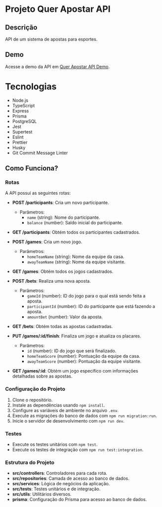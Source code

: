 # Projeto Quer Apostar API

## Descrição

API de um sistema de apostas para esportes.

## Demo

Acesse a demo da API em [Quer Apostar API Demo](https://quer-apostar-api-9upr.onrender.com).

# Tecnologias

- Node.js
- TypeScript
- Express
- Prisma
- PostgreSQL
- Jest
- Supertest
- Eslint
- Prettier
- Husky
- Git Commit Message Linter

## Como Funciona?

### Rotas

A API possui as seguintes rotas:

- **POST /participants**: Cria um novo participante.
  - Parâmetros:
    - `name` (string): Nome do participante.
    - `balance` (number): Saldo inicial do participante.

- **GET /participants**: Obtém todos os participantes cadastrados.

- **POST /games**: Cria um novo jogo.
  - Parâmetros:
    - `homeTeamName` (string): Nome da equipe da casa.
    - `awayTeamName` (string): Nome da equipe visitante.

- **GET /games**: Obtém todos os jogos cadastrados.

- **POST /bets**: Realiza uma nova aposta.
  - Parâmetros:
    - `gameId` (number): ID do jogo para o qual está sendo feita a aposta.
    - `participantId` (number): ID do participante que está fazendo a aposta.
    - `amountBet` (number): Valor da aposta.

- **GET /bets**: Obtém todas as apostas cadastradas.

- **PUT /games/:id/finish**: Finaliza um jogo e atualiza os placares.
  - Parâmetros:
    - `id` (number): ID do jogo que será finalizado.
    - `homeTeamScore` (number): Pontuação da equipe da casa.
    - `awayTeamScore` (number): Pontuação da equipe visitante.

- **GET /games/:id**: Obtém um jogo específico com informações detalhadas sobre as apostas.

### Configuração do Projeto

1. Clone o repositório.
2. Instale as dependências usando `npm install`.
3. Configure as variáveis de ambiente no arquivo `.env`.
4. Execute as migrações do banco de dados com `npm run migration:run`.
5. Inicie o servidor de desenvolvimento com `npm run dev`.

### Testes

- Execute os testes unitários com `npm test`.
- Execute os testes de integração com `npm run test:integration`.

### Estrutura do Projeto

- **src/controllers**: Controladores para cada rota.
- **src/repositories**: Camada de acesso ao banco de dados.
- **src/services**: Lógica de negócios da aplicação.
- **src/tests**: Testes unitários e de integração.
- **src/utils**: Utilitários diversos.
- **prisma**: Configuração do Prisma para acesso ao banco de dados.

